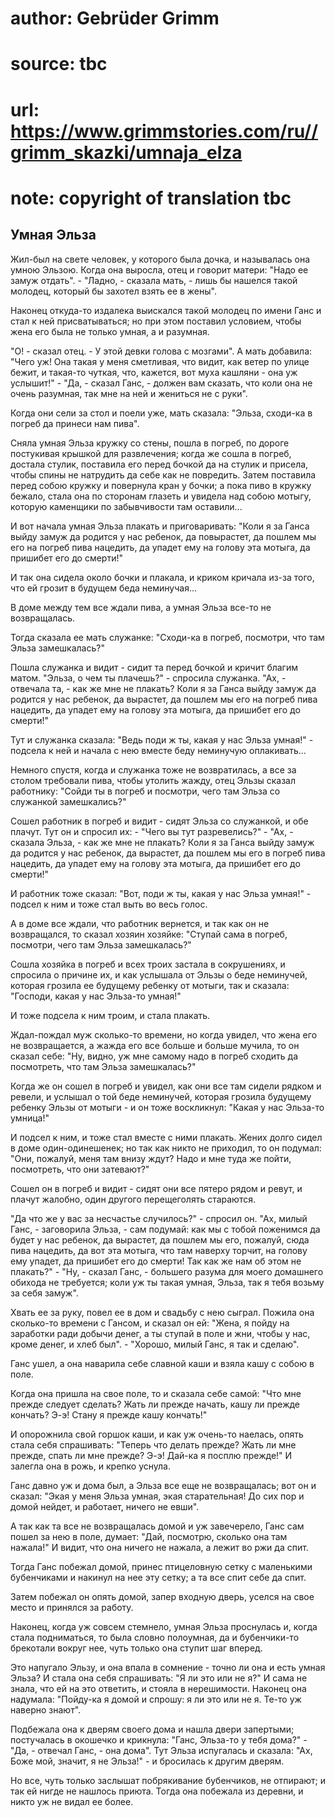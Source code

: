 # author: Gebrüder Grimm
# source: tbc
# url: https://www.grimmstories.com/ru//grimm_skazki/umnaja_elza
# note: copyright of translation tbc

## Умная Эльза 

Жил-был на свете человек, у которого была дочка, и называлась она умною
Эльзою. Когда она выросла, отец и говорит матери: "Надо ее замуж
отдать". - "Ладно, - сказала мать, - лишь бы нашелся такой молодец,
который бы захотел взять ее в жены".

Наконец откуда-то издалека выискался такой молодец по имени Ганс и стал
к ней присватываться; но при этом поставил условием, чтобы жена его была
не только умная, а и разумная.

"О! - сказал отец. - У этой девки голова с мозгами". А мать добавила:
"Чего уж! Она такая у меня сметливая, что видит, как ветер по улице
бежит, и такая-то чуткая, что, кажется, вот муха кашляни - она уж
услышит!" - "Да, - сказал Ганс, - должен вам сказать, что коли она не
очень разумная, так мне на ней и жениться не с руки".

Когда они сели за стол и поели уже, мать сказала: "Эльза, сходи-ка в
погреб да принеси нам пива".

Сняла умная Эльза кружку со стены, пошла в погреб, по дороге постукивая
крышкой для развлечения; когда же сошла в погреб, достала стулик,
поставила его перед бочкой да на стулик и присела, чтобы спины не
натрудить да себе как не повредить. Затем поставила перед собою кружку и
повернула кран у бочки; а пока пиво в кружку бежало, стала она по
сторонам глазеть и увидела над собою мотыгу, которую каменщики по
забывчивости там оставили...

И вот начала умная Эльза плакать и приговаривать: "Коли я за Ганса
выйду замуж да родится у нас ребенок, да повырастет, да пошлем мы его на
погреб пива нацедить, да упадет ему на голову эта мотыга, да пришибет
его до смерти!"

И так она сидела около бочки и плакала, и криком кричала из-за того, что
ей грозит в будущем беда неминучая...

В доме между тем все ждали пива, а умная Эльза все-то не возвращалась.

Тогда сказала ее мать служанке: "Сходи-ка в погреб, посмотри, что там
Эльза замешкалась?"

Пошла служанка и видит - сидит та перед бочкой и кричит благим матом.
"Эльза, о чем ты плачешь?" - спросила служанка. "Ах, - отвечала та, -
как же мне не плакать? Коли я за Ганса выйду замуж да родится у нас
ребенок, да вырастет, да пошлем мы его на погреб пива нацедить, да
упадет ему на голову эта мотыга, да пришибет его до смерти!"

Тут и служанка сказала: "Ведь поди ж ты, какая у нас Эльза умная!" -
подсела к ней и начала с нею вместе беду неминучую оплакивать...

Немного спустя, когда и служанка тоже не возвратилась, а все за столом
требовали пива, чтобы утолить жажду, отец Эльзы сказал работнику:
"Сойди ты в погреб и посмотри, чего там Эльза со служанкой
замешкались?"

Сошел работник в погреб и видит - сидят Эльза со служанкой, и обе
плачут. Тут он и спросил их: - "Чего вы тут разревелись?" - "Ах, -
сказала Эльза, - как же мне не плакать? Коли я за Ганса выйду замуж да
родится у нас ребенок, да вырастет, да пошлем мы его в погреб пива
нацедить, да упадет ему на голову эта мотыга, да пришибет его до
смерти!"

И работник тоже сказал: "Вот, поди ж ты, какая у нас Эльза умная!" -
подсел к ним и тоже стал выть во весь голос.

А в доме все ждали, что работник вернется, и так как он не возвращался,
то сказал хозяин хозяйке: "Ступай сама в погреб, посмотри, чего там
Эльза замешкалась?"

Сошла хозяйка в погреб и всех троих застала в сокрушениях, и спросила о
причине их, и как услышала от Эльзы о беде неминучей, которая грозила ее
будущему ребенку от мотыги, так и сказала: "Господи, какая у нас
Эльза-то умная!"

И тоже подсела к ним троим, и стала плакать.

Ждал-пождал муж сколько-то времени, но когда увидел, что жена его не
возвращается, а жажда его все больше и больше мучила, то он сказал себе:
"Ну, видно, уж мне самому надо в погреб сходить да посмотреть, что там
Эльза замешкалась?"

Когда же он сошел в погреб и увидел, как они все там сидели рядком и
ревели, и услышал о той беде неминучей, которая грозила будущему ребенку
Эльзы от мотыги - и он тоже воскликнул: "Какая у нас Эльза-то умница!"

И подсел к ним, и тоже стал вместе с ними плакать. Жених долго сидел в
доме один-одинешенек; но так как никто не приходил, то он подумал:
"Они, пожалуй, меня там внизу ждут? Надо и мне туда же пойти,
посмотреть, что они затевают?"

Сошел он в погреб и видит - сидят они все пятеро рядом и ревут, и плачут
жалобно, один другого перещеголять стараются.

"Да что же у вас за несчастье случилось?" - спросил он. "Ах, милый
Ганс, - заговорила Эльза, - сам подумай: как мы с тобой поженимся да
будет у нас ребенок, да вырастет, да пошлем мы его, пожалуй, сюда пива
нацедить, да вот эта мотыга, что там наверху торчит, на голову ему
упадет, да пришибет его до смерти! Так как же нам об этом не
плакать?" - "Ну, - сказал Ганс, - большего разума для моего домашнего
обихода не требуется; коли уж ты такая умная, Эльза, так я тебя возьму
за себя замуж".

Хвать ее за руку, повел ее в дом и свадьбу с нею сыграл. Пожила она
сколько-то времени с Гансом, и сказал он ей: "Жена, я пойду на
заработки ради добычи денег, а ты ступай в поле и жни, чтобы у нас,
кроме денег, и хлеб был". - "Хорошо, милый Ганс, я так и сделаю".

Ганс ушел, а она наварила себе славной каши и взяла кашу с собою в поле.

Когда она пришла на свое поле, то и сказала себе самой: "Что мне прежде
следует сделать? Жать ли прежде начать, кашу ли прежде кончать? Э-э!
Стану я прежде кашу кончать!"

И опорожнила свой горшок каши, и как уж очень-то наелась, опять стала
себя спрашивать: "Теперь что делать прежде? Жать ли мне прежде, спать
ли мне прежде? Э-э! Дай-ка я посплю прежде!" И залегла она в рожь, и
крепко уснула.

Ганс давно уж и дома был, а Эльза все еще не возвращалась; вот он и
сказал: "Экая у меня Эльза умная, экая старательная! До сих пор и домой
нейдет, и работает, ничего не евши".

А так как та все не возвращалась домой и уж завечерело, Ганс сам пошел
за нею в поле, думает: "Дай, посмотрю, сколько она там нажала!" И
видит, что она ничего не нажала, а лежит во ржи да спит.

Тогда Ганс побежал домой, принес птицеловную сетку с маленькими
бубенчиками и накинул на нее эту сетку; а та все спит себе да спит.

Затем побежал он опять домой, запер входную дверь, уселся на свое место
и принялся за работу.

Наконец, когда уж совсем стемнело, умная Эльза проснулась и, когда стала
подниматься, то была словно полоумная, да и бубенчики-то брекотали
вокруг нее, чуть только она ступит шаг вперед.

Это напугало Эльзу, и она впала в сомнение - точно ли она и есть умная
Эльза? И стала она себя спрашивать: "Я ли это или не я?" И сама не
знала, что ей на это ответить, и стояла в нерешимости. Наконец она
надумала: "Пойду-ка я домой и спрошу: я ли это или не я. Те-то уж
наверно знают".

Подбежала она к дверям своего дома и нашла двери запертыми; постучалась
в окошечко и крикнула: "Ганс, Эльза-то у тебя дома?" - "Да, - отвечал
Ганс, - она дома". Тут Эльза испугалась и сказала: "Ах, Боже мой,
значит, я не Эльза!" - и бросилась к другим дверям.

Но все, чуть только заслышат побрякивание бубенчиков, не отпирают; и так
ей нигде не нашлось приюта. Тогда она побежала из деревни, и никто уж не
видал ее более.
